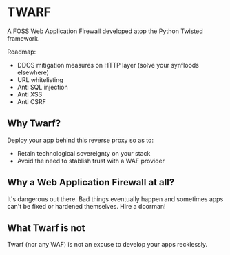 # TWARF

A FOSS Web Application Firewall developed atop the Python Twisted framework.

Roadmap:
- DDOS mitigation measures on HTTP layer (solve your synfloods elsewhere)
- URL whitelisting
- Anti SQL injection
- Anti XSS
- Anti CSRF

## Why Twarf?

Deploy your app behind this reverse proxy so as to:
- Retain technological sovereignty on your stack
- Avoid the need to stablish trust with a WAF provider

## Why a Web Application Firewall at all?

It's dangerous out there. Bad things eventually happen and sometimes
apps can't be fixed or hardened themselves. Hire a doorman!

## What Twarf is not

Twarf (nor any WAF) is not an excuse to develop your apps recklessly.
